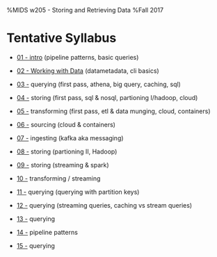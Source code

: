 %MIDS w205 - Storing and Retrieving Data
%Fall 2017

# Tentative Syllabus

- [01	- intro](lectures/01/slides.html) (pipeline patterns, basic queries)

- [02	- Working with Data](lectures/01/slides.html) (datametadata, cli basics)

- [03 -]() querying (first pass, athena, big query, caching, sql)

- [04 -]() storing (first pass, sql & nosql, partioning I/hadoop, cloud)

- [05 -]() transforming (first pass, etl & data munging, cloud, containers)

- [06 -]() sourcing (cloud & containers)

- [07 -]() ingesting (kafka aka messaging)

- [08 -]() storing (partioning II, Hadoop)

- [09 -]() storing (streaming & spark)

- [10 -]() transforming / streaming

- [11 -]() querying (querying with partition keys)

- [12 -]() querying (streaming queries, caching vs stream queries)

- [13 -]() querying

- [14 -]() pipeline patterns

- [15 -]() querying

